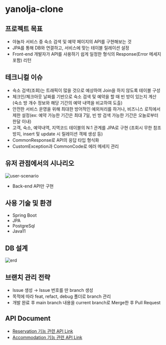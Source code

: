 # yanolja-clone
## 프로젝트 목표

- 야놀자 서비스 중 숙소 검색 및 예약 페이지의 API를 구현해보는 것
- JPA를 통해 DB와 연결하고, 서비스에 맞는 테이블 릴레이션 설정
- Front-end 개발자가 API를 사용하기 쉽게 일정한 형식의 Response(Error 메세지 포함) 리턴

## 테크니컬 이슈

- 숙소 검색(조회)는 트래픽이 많을 것으로 예상하여 Join을 하지 않도록 테이블 구성
- 체크인/체크아웃 날짜를 기반으로 숙소 검색 및 예약을 할 때 빈 방이 있는지 계산 (숙소 방 개수 정보와 해당 기간의 예약 내역을 비교하여 도출)
- 안전한 서비스 운영을 위해 최대한 방어적인 예외처리를 하거나, 비즈니스 로직에서 제한 설정(ex: 예약 가능한 기간은 최대 7일, 빈 방 검색 가능한 기간은 오늘로부터 한달 이내)
- 고객, 숙소, 예약내역, 지역코드 테이블의 N:1 관계를 JPA로 구현 (조회시 무한 참조 방지, insert 및 update 시 릴레이션 객체 생성 등)
- CommonResponse로 API의 응답 타입 형식화
- CustomException과 CommonCode로 에러 메세지 관리

## 유저 관점에서의 시나리오

![user-scenario](https://user-images.githubusercontent.com/56625356/172689392-02488524-10ca-42f9-9565-33a2fcd5ff47.png)


- Back-end API만 구현

## 사용 기술 및 환경

- Spring Boot
- JPA
- PostgreSql
- Java11

## DB 설계

![erd](https://user-images.githubusercontent.com/56625356/172689436-e04f4907-2955-4a84-a0da-960c641e4f9e.png)


## 브랜치 관리 전략

- Issue 생성 → Issue 번호를 딴 branch 생성
- 목적에 따라 feat, refact, debug 폴더로 branch 관리
- 개발 완료 후 main branch 내용을 current branch로 Merge한 후 Pull Request

## API Document

- [Reservation 기능 관련 API Link](https://documenter.getpostman.com/view/20884244/Uz5JHFG5)
- [Accommodation 기능 관련 API Link](https://documenter.getpostman.com/view/15580972/Uz5JHFBn)
